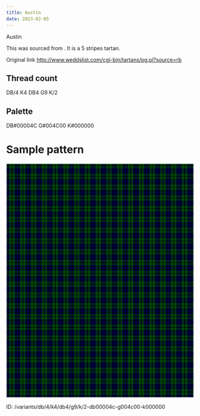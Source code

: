 ```yaml
---
title: Austin
date: 2023-02-05
---
```

Austin

This was sourced from <no value>.  It is a 5 stripes tartan.

Original link http://www.weddslist.com/cgi-bin/tartans/pg.pl?source=rb

## Thread count
DB/4 K4 DB4 G9 K/2

## Palette
DB#00004C G#004C00 K#000000

# Sample pattern

![Tartan detail](tartan.png "DB/4 K4 DB4 G9 K/2 tartan")

ID: /variants/db/4/k4/db4/g9/k/2-db00004c-g004c00-k000000